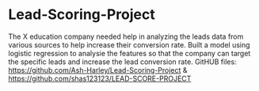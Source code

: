 # Lead-Scoring-Project
The X education company needed help in analyzing the leads data from various sources to help increase their conversion rate. Built a model using logistic regression to analysie the features so that the company can target the specific leads and increase the lead conversion rate.
GitHUB files: https://github.com/Ash-Harley/Lead-Scoring-Project & https://github.com/shas123123/LEAD-SCORE-PROJECT

